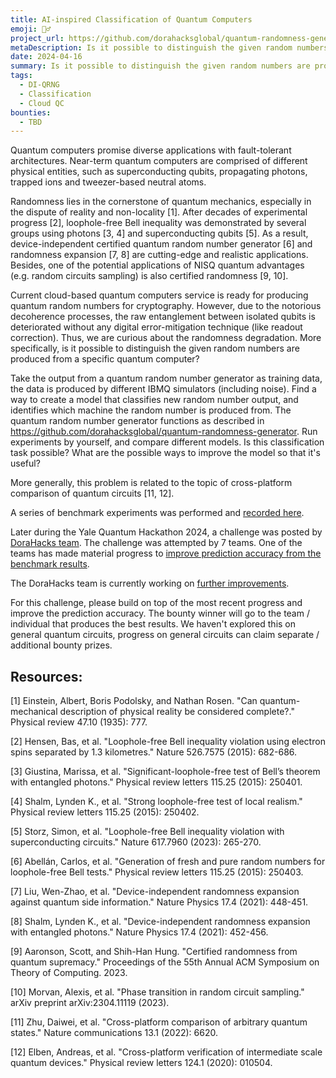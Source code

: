 ```yaml
---
title: AI-inspired Classification of Quantum Computers
emoji: 🧙‍♂️
project_url: https://github.com/dorahacksglobal/quantum-randomness-generator
metaDescription: Is it possible to distinguish the given random numbers are produced from a specific quantum computer? More generally, this problem is related to the topic of cross-platform comparison of quantum circuits.
date: 2024-04-16
summary: Is it possible to distinguish the given random numbers are produced from a specific quantum computer? More generally, this problem is related to the topic of cross-platform comparison of quantum circuits.
tags:
  - DI-QRNG
  - Classification
  - Cloud QC
bounties:
  - TBD
---
```


Quantum computers promise diverse applications with fault-tolerant architectures. Near-term quantum computers are comprised of different physical entities, such as superconducting qubits, propagating photons, trapped ions and tweezer-based neutral atoms.

Randomness lies in the cornerstone of quantum mechanics, especially in the dispute of reality and non-locality [1]. After decades of experimental progress [2], loophole-free Bell inequality was demonstrated by several groups using photons [3, 4] and superconducting qubits [5]. As a result, device-independent certified quantum random number generator [6] and randomness expansion [7, 8] are cutting-edge and realistic applications. Besides, one of the potential applications of NISQ quantum advantages (e.g. random circuits sampling) is also certified randomness [9, 10].

Current cloud-based quantum computers service is ready for producing quantum random numbers for cryptography. However, due to the notorious decoherence processes, the raw entanglement between isolated qubits is deteriorated without any digital error-mitigation technique (like readout correction). Thus, we are curious about the randomness degradation. More specifically, is it possible to distinguish the given random numbers are produced from a specific quantum computer?

Take the output from a quantum random number generator as training data, the data is produced by different IBMQ simulators (including noise). Find a way to create a model that classifies new random number output, and identifies which machine the random number is produced from. The quantum random number generator functions as described in https://github.com/dorahacksglobal/quantum-randomness-generator. Run experiments by yourself, and compare different models. Is this classification task possible? What are the possible ways to improve the model so that it's useful?

More generally, this problem is related to the topic of cross-platform comparison of quantum circuits [11, 12].

A series of benchmark experiments was performed and [recorded here](https://github.com/dorahacksglobal/quantum-randomness-generator/blob/QC-Prediction-Model/classification/RandomNumber_Classification.ipynb).

Later during the Yale Quantum Hackathon 2024, a challenge was posted by [DoraHacks team](https://dorahacks.io/hackathon/yquantum2024/dorahacks-challenge-track). The challenge was attempted by 7 teams. One of the teams has made material progress to [improve prediction accuracy from the benchmark results](https://dorahacks.io/buidl/11292).

The DoraHacks team is currently working on [further improvements](https://github.com/dorahacksglobal/quantum-randomness-generator/tree/QC-Prediction-Model/classification).

For this challenge, please build on top of the most recent progress and improve the prediction accuracy. The bounty winner will go to the team / individual that produces the best results. We haven't explored this on general quantum circuits, progress on general circuits can claim separate / additional bounty prizes.

## Resources:
[1] Einstein, Albert, Boris Podolsky, and Nathan Rosen. "Can quantum-mechanical description of physical reality be considered complete?." Physical review 47.10 (1935): 777.

[2] Hensen, Bas, et al. "Loophole-free Bell inequality violation using electron spins separated by 1.3 kilometres." Nature 526.7575 (2015): 682-686.

[3] Giustina, Marissa, et al. "Significant-loophole-free test of Bell’s theorem with entangled photons." Physical review letters 115.25 (2015): 250401.

[4] Shalm, Lynden K., et al. "Strong loophole-free test of local realism." Physical review letters 115.25 (2015): 250402.

[5] Storz, Simon, et al. "Loophole-free Bell inequality violation with superconducting circuits." Nature 617.7960 (2023): 265-270.

[6] Abellán, Carlos, et al. "Generation of fresh and pure random numbers for loophole-free Bell tests." Physical review letters 115.25 (2015): 250403.

[7] Liu, Wen-Zhao, et al. "Device-independent randomness expansion against quantum side information." Nature Physics 17.4 (2021): 448-451.

[8] Shalm, Lynden K., et al. "Device-independent randomness expansion with entangled photons." Nature Physics 17.4 (2021): 452-456.

[9] Aaronson, Scott, and Shih-Han Hung. "Certified randomness from quantum supremacy." Proceedings of the 55th Annual ACM Symposium on Theory of Computing. 2023.

[10] Morvan, Alexis, et al. "Phase transition in random circuit sampling." arXiv preprint arXiv:2304.11119 (2023).

[11] Zhu, Daiwei, et al. "Cross-platform comparison of arbitrary quantum states." Nature communications 13.1 (2022): 6620.

[12] Elben, Andreas, et al. "Cross-platform verification of intermediate scale quantum devices." Physical review letters 124.1 (2020): 010504.
